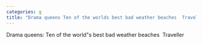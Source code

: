 ```yaml
---
categories: g
title: "Drama queens Ten of the worlds best bad weather beaches  Traveller"
---
```

Drama queens: Ten of the world"s best bad weather beaches&nbsp;&nbsp;Traveller